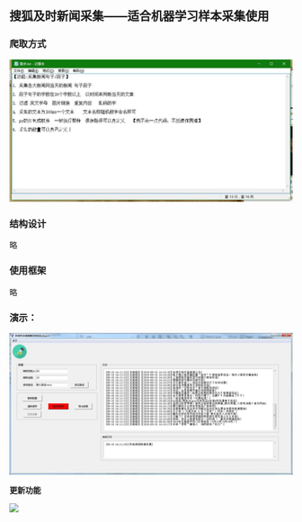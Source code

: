 
## 搜狐及时新闻采集——适合机器学习样本采集使用

### 爬取方式

![](https://raw.githubusercontent.com/Hatcat123/GraphicBed/master/Img/20190512203013.jpg)


### 结构设计

略

### 使用框架

略

### 演示：

![](https://raw.githubusercontent.com/Hatcat123/GraphicBed/master/Img/20190512202741.jpg)

**更新功能**

![](https://raw.githubusercontent.com/Hatcat123/GraphicBed/master/Img/20190520213812.gif)





